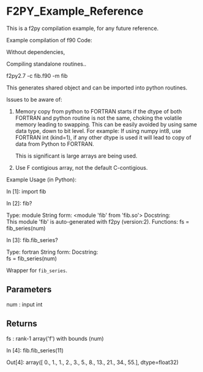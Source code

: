 # F2PY_Example_Reference
This is a f2py compilation example, for any future reference.

Example compilation of f90 Code:

Without dependencies,


Compiling standalone routines..

   f2py2.7 -c fib.f90 -m fib
   
   
   This generates shared object and can be imported into python routines.

Issues to be aware of:

   1. Memory copy from python to FORTRAN starts if the dtype of both FORTRAN and python routine
      is not the same, choking the volatile memory leading to swapping. This can be easily avoided
      by using same data type, down to bit level.
      For example: If using numpy int8, use FORTRAN int (kind=1), if any other dtype is used
                  it will lead to copy of data from Python to FORTRAN.
   
      This is significant is large arrays are being used.

   2. Use F contigious array, not the default C-contigious.
 

 

Example Usage (in Python):
   
   In [1]: import fib

   In [2]: fib?  
   
   Type:        module
   String form: <module 'fib' from 'fib.so'>
   Docstring:  
   This module 'fib' is auto-generated with f2py (version:2).
   Functions:
   fs = fib_series(num)


   In [3]: fib.fib_series?
   
   Type:        fortran
   String form: <fortran object>
   Docstring:  
   fs = fib_series(num)
   
   Wrapper for ``fib_series``.

   Parameters
   ----------
   num : input int

   Returns
   -------
   fs : rank-1 array('f') with bounds (num)

   
In [4]: fib.fib_series(11)
   
Out[4]: array([ 0., 1.,  1.,  2.,  3.,  5.,  8., 13., 21., 34., 55.],
      dtype=float32)

   
   
